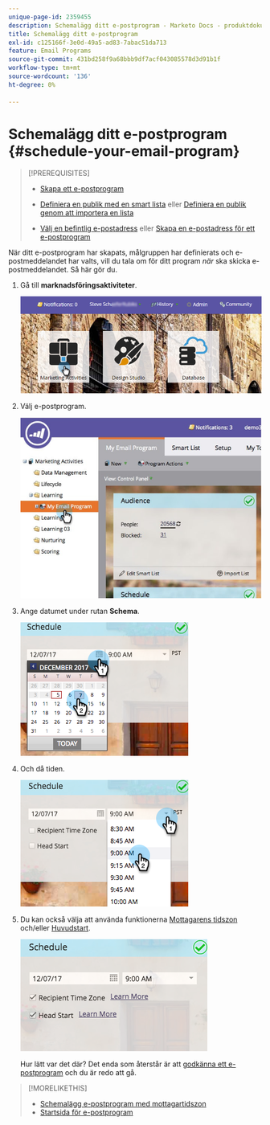 ```yaml
---
unique-page-id: 2359455
description: Schemalägg ditt e-postprogram - Marketo Docs - produktdokumentation
title: Schemalägg ditt e-postprogram
exl-id: c125166f-3e0d-49a5-ad83-7abac51da713
feature: Email Programs
source-git-commit: 431bd258f9a68bbb9df7acf043085578d3d91b1f
workflow-type: tm+mt
source-wordcount: '136'
ht-degree: 0%

---
```


# Schemalägg ditt e-postprogram {#schedule-your-email-program}

>[!PREREQUISITES]
>
>* [Skapa ett e-postprogram](/help/marketo/product-docs/email-marketing/email-programs/creating-an-email-program/create-an-email-program.md)
>* [Definiera en publik med en smart lista](/help/marketo/product-docs/email-marketing/email-programs/managing-people-in-email-programs/define-an-audience-with-a-smart-list.md) eller [Definiera en publik genom att importera en lista](/help/marketo/product-docs/email-marketing/email-programs/managing-people-in-email-programs/define-an-audience-by-importing-a-list.md)
>
>* [Välj en befintlig e-postadress](/help/marketo/product-docs/email-marketing/email-programs/email-program-actions/choose-an-existing-email.md) eller [Skapa en e-postadress för ett e-postprogram](/help/marketo/product-docs/email-marketing/email-programs/email-program-actions/create-an-email-for-an-email-program.md)

När ditt e-postprogram har skapats, målgruppen har definierats och e-postmeddelandet har valts, vill du tala om för ditt program *när* ska skicka e-postmeddelandet. Så här gör du.

1. Gå till **marknadsföringsaktiviteter**.

   ![](assets/login-marketing-activities-1.png)

1. Välj e-postprogram.

   ![](assets/selectemailprogram-1.jpg)

1. Ange datumet under rutan **Schema**.

   ![](assets/image2017-12-5-14-3a4-3a28.png)

1. Och då tiden.

   ![](assets/image2017-12-5-14-3a3-3a58.png)

1. Du kan också välja att använda funktionerna [Mottagarens tidszon](/help/marketo/product-docs/email-marketing/email-programs/email-program-actions/scheduling-with-recipient-time-zone/schedule-email-programs-with-recipient-time-zone.md) och/eller [Huvudstart](/help/marketo/product-docs/email-marketing/email-programs/email-program-actions/head-start-for-email-programs.md).

   ![](assets/image2017-12-5-14-3a3-3a12.png)

   Hur lätt var det där? Det enda som återstår är att [godkänna ett e-postprogram](/help/marketo/product-docs/email-marketing/email-programs/email-program-actions/approve-unapprove-an-email-program.md) och du är redo att gå.

>[!MORELIKETHIS]
>
>* [Schemalägg e-postprogram med mottagartidszon](/help/marketo/product-docs/email-marketing/email-programs/email-program-actions/scheduling-with-recipient-time-zone/schedule-email-programs-with-recipient-time-zone.md)
>* [Startsida för e-postprogram](/help/marketo/product-docs/email-marketing/email-programs/email-program-actions/head-start-for-email-programs.md)
